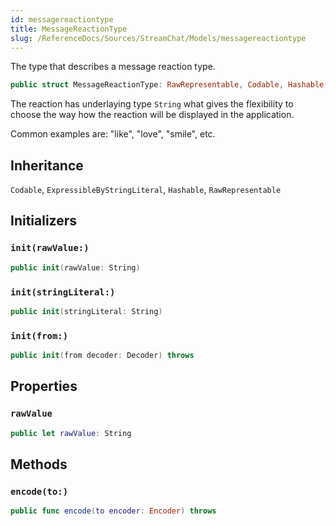 ```yaml
---
id: messagereactiontype 
title: MessageReactionType
slug: /ReferenceDocs/Sources/StreamChat/Models/messagereactiontype
---
```


The type that describes a message reaction type.

``` swift
public struct MessageReactionType: RawRepresentable, Codable, Hashable, ExpressibleByStringLiteral 
```

The reaction has underlaying type `String` what gives the flexibility to choose the way how the reaction
will be displayed in the application.

Common examples are: "like", "love", "smile", etc.

## Inheritance

`Codable`, `ExpressibleByStringLiteral`, `Hashable`, `RawRepresentable`

## Initializers

### `init(rawValue:)`

``` swift
public init(rawValue: String) 
```

### `init(stringLiteral:)`

``` swift
public init(stringLiteral: String) 
```

### `init(from:)`

``` swift
public init(from decoder: Decoder) throws 
```

## Properties

### `rawValue`

``` swift
public let rawValue: String
```

## Methods

### `encode(to:)`

``` swift
public func encode(to encoder: Encoder) throws 
```
